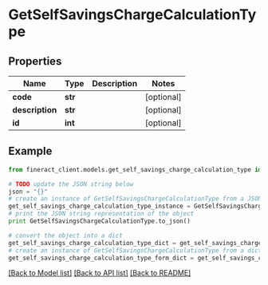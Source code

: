 # GetSelfSavingsChargeCalculationType


## Properties

Name | Type | Description | Notes
------------ | ------------- | ------------- | -------------
**code** | **str** |  | [optional] 
**description** | **str** |  | [optional] 
**id** | **int** |  | [optional] 

## Example

```python
from fineract_client.models.get_self_savings_charge_calculation_type import GetSelfSavingsChargeCalculationType

# TODO update the JSON string below
json = "{}"
# create an instance of GetSelfSavingsChargeCalculationType from a JSON string
get_self_savings_charge_calculation_type_instance = GetSelfSavingsChargeCalculationType.from_json(json)
# print the JSON string representation of the object
print GetSelfSavingsChargeCalculationType.to_json()

# convert the object into a dict
get_self_savings_charge_calculation_type_dict = get_self_savings_charge_calculation_type_instance.to_dict()
# create an instance of GetSelfSavingsChargeCalculationType from a dict
get_self_savings_charge_calculation_type_form_dict = get_self_savings_charge_calculation_type.from_dict(get_self_savings_charge_calculation_type_dict)
```
[[Back to Model list]](../README.md#documentation-for-models) [[Back to API list]](../README.md#documentation-for-api-endpoints) [[Back to README]](../README.md)



